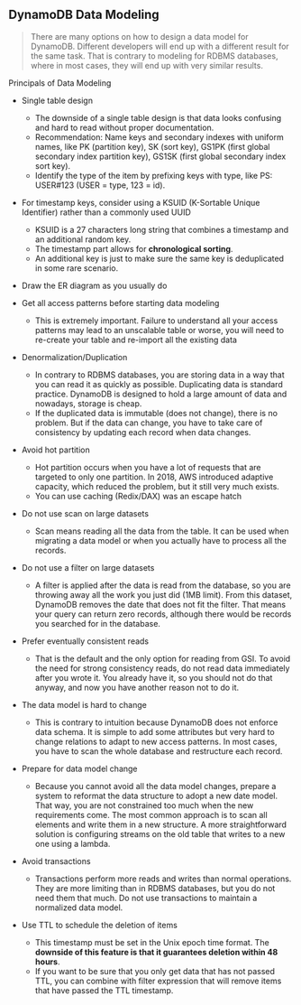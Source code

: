 ## DynamoDB Data Modeling

> There are many options on how to design a data model for DynamoDB. Different developers will end up with a different result for the same task. That is contrary to modeling for RDBMS databases, where in most cases, they will end up with very similar results.

Principals of Data Modeling

- Single table design

  - The downside of a single table design is that data looks confusing and hard to read without proper documentation.
  - Recommendation: Name keys and secondary indexes with uniform names, like PK (partition key), SK (sort key), GS1PK (first global secondary index partition key), GS1SK (first global secondary index sort key).
  - Identify the type of the item by prefixing keys with type, like PS: USER#123 (USER = type, 123 = id).

- For timestamp keys, consider using a KSUID (K-Sortable Unique Identifier) rather than a commonly used UUID

  - KSUID is a 27 characters long string that combines a timestamp and an additional random key.
  - The timestamp part allows for **chronological sorting**.
  - An additional key is just to make sure the same key is deduplicated in some rare scenario.

- Draw the ER diagram as you usually do

- Get all access patterns before starting data modeling

  - This is extremely important. Failure to understand all your access patterns may lead to an unscalable table or worse, you will need to re-create your table and re-import all the existing data

- Denormalization/Duplication

  - In contrary to RDBMS databases, you are storing data in a way that you can read it as quickly as possible. Duplicating data is standard practice.
    DynamoDB is designed to hold a large amount of data and nowadays, storage is cheap.
  - If the duplicated data is immutable (does not change), there is no problem. But if the data can change, you have to take care of consistency by updating each record when data changes.

- Avoid hot partition

  - Hot partition occurs when you have a lot of requests that are targeted to only one partition. In 2018, AWS introduced adaptive capacity, which reduced the problem, but it still very much exists.
  - You can use caching (Redix/DAX) was an escape hatch

- Do not use scan on large datasets

  - Scan means reading all the data from the table. It can be used when migrating a data model or when you actually have to process all the records.

- Do not use a filter on large datasets

  - A filter is applied after the data is read from the database, so you are throwing away all the work you just did (1MB limit). From this dataset, DynamoDB removes the date that does not fit the filter. That means your query can return zero records, although there would be records you searched for in the database.

- Prefer eventually consistent reads

  - That is the default and the only option for reading from GSI. To avoid the need for strong consistency reads, do not read data immediately after you wrote it. You already have it, so you should not do that anyway, and now you have another reason not to do it.

- The data model is hard to change

  - This is contrary to intuition because DynamoDB does not enforce data schema. It is simple to add some attributes but very hard to change relations to adapt to new access patterns. In most cases, you have to scan the whole database and restructure each record.

- Prepare for data model change

  - Because you cannot avoid all the data model changes, prepare a system to reformat the data structure to adopt a new date model. That way, you are not constrained too much when the new requirements come. The most common approach is to scan all elements and write them in a new structure. A more straightforward solution is configuring streams on the old table that writes to a new one using a lambda.

- Avoid transactions

  - Transactions perform more reads and writes than normal operations. They are more limiting than in RDBMS databases, but you do not need them that much. Do not use transactions to maintain a normalized data model.

- Use TTL to schedule the deletion of items
  - This timestamp must be set in the Unix epoch time format. The **downside of this feature is that it guarantees deletion within 48 hours**.
  - If you want to be sure that you only get data that has not passed TTL, you can combine with filter expression that will remove items that have passed the TTL timestamp.
